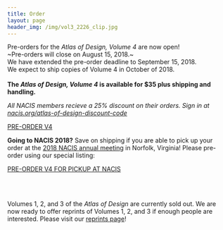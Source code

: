 ```yaml
---
title: Order
layout: page
header_img: /img/vol3_2226_clip.jpg
---
```


Pre-orders for the _Atlas of Design, Volume 4_ are now open! 
<br>~Pre-orders will close on August 15, 2018.~ <br>We have extended the pre-order deadline to September 15, 2018. 
<br>
We expect to ship copies of Volume 4 in October of 2018. 
<br><br>
<b>The _Atlas of Design, Volume 4_ is available for $35 plus shipping and handling. </b>
<br>

*All NACIS members recieve a 25% discount on their orders. Sign in at <a href="http://nacis.org/atlas-of-design-discount-code" target="_blank"> nacis.org/atlas-of-design-discount-code</a>*



<a href="https://atlasofdesign.bigcartel.com/product/pre-order-atlas-of-design-v4" target="_blank" class="button button-red">PRE-ORDER V4 <i class="fa fa-shopping-cart"></i>
</a>
<br/>

**Going to NACIS 2018?** Save on shipping if you are able to pick up your order at the <a href="http://nacis.org/annual-meeting/current-meeting/" target="_blank">2018 NACIS annual meeting</a> in Norfolk, Virginia! Please pre-order using our special listing: 

<a href="https://atlasofdesign.bigcartel.com/product/pre-order-atlas-of-design-v4-nacis-2018" target="_blank" class="button button-red">
PRE-ORDER V4 FOR PICKUP AT NACIS <i class="fa fa-shopping-cart"></i>
</a>

<br><br>

Volumes 1, 2, and 3 of the _Atlas of Design_ are currently sold out. We are now ready to offer reprints of Volumes 1, 2, and 3 if enough people are interested. Please visit our [reprints page](/reprints)! 

